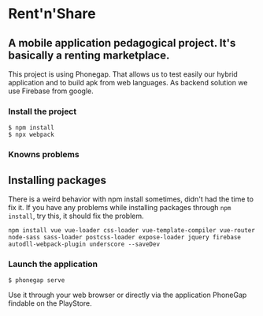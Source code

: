 # Rent'n'Share

## A mobile application pedagogical project. It's basically a renting marketplace.

This project is using Phonegap. That allows us to test easily our hybrid application and to build apk from web languages.
As backend solution we use Firebase from google.

### Install the project

```
$ npm install
$ npx webpack
```

### Knowns problems
## Installing packages

There is a weird behavior with npm install sometimes, didn't had the time to fix it.
If you have any problems while installing packages through `npm install`, try this, it should fix the problem.

```
npm install vue vue-loader css-loader vue-template-compiler vue-router node-sass sass-loader postcss-loader expose-loader jquery firebase autodll-webpack-plugin underscore --saveDev
```

### Launch the application

```
$ phonegap serve
```

Use it through your web browser or directly via the application PhoneGap findable on the PlayStore.
 